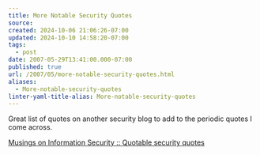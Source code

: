 ```yaml
---
title: More Notable Security Quotes
source: 
created: 2024-10-06 21:06:26-07:00
updated: 2024-10-10 14:58:20-07:00
tags:
  - post
date: 2007-05-29T13:41:00.000-07:00
published: true
url: /2007/05/more-notable-security-quotes.html
aliases:
  - More-notable-security-quotes
linter-yaml-title-alias: More-notable-security-quotes
---
```



Great list of quotes on another security blog to add to the periodic quotes I come across.  
  
[Musings on Information Security :: Quotable security quotes](https://ravichar.blogharbor.com/blog/Quotablesecurityquotes)